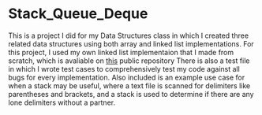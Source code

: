 # Stack_Queue_Deque
This is a project I did for my Data Structures class in which I created three related data structures using both array and linked list implementations. 
For this project, I used my own linked list implementaion that I made from scratch, which is avaliable on [this]([url](https://github.com/sambrothers0/Linked_List)) public repository
There is also a test file in which I wrote test cases to comprehensively test my code against all bugs for every implementation.
Also included is an example use case for when a stack may be useful, where a text file is scanned for delimiters like parentheses and brackets, and a stack is used to determine if there are any lone delimiters without a partner.
